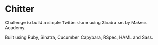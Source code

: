 Chitter
=======

Challenge to build a simple Twitter clone using Sinatra set by Makers Academy.

Built using Ruby, Sinatra, Cucumber, Capybara, RSpec, HAML and Sass.
